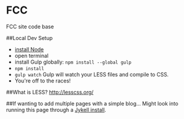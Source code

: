 # FCC
FCC site code base

##Local Dev Setup
- [install Node](https://nodejs.org/en/download/)
- open terminal
- install Gulp globally: `npm install --global gulp`
- `npm install`
- `gulp watch` Gulp will watch your LESS files and compile to CSS.
- You're off to the races!

##What is LESS?
http://lesscss.org/

##If wanting to add multiple pages with a simple blog...
Might look into running this page through a [Jykell install](https://help.github.com/articles/using-jekyll-as-a-static-site-generator-with-github-pages/).